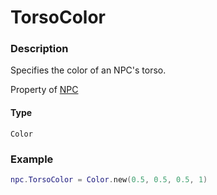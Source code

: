 # TorsoColor
### Description
Specifies the color of an NPC's torso.

Property of [NPC](/classes/NPC/)

#### Type
`Color`

### Example
```lua
npc.TorsoColor = Color.new(0.5, 0.5, 0.5, 1)
```
